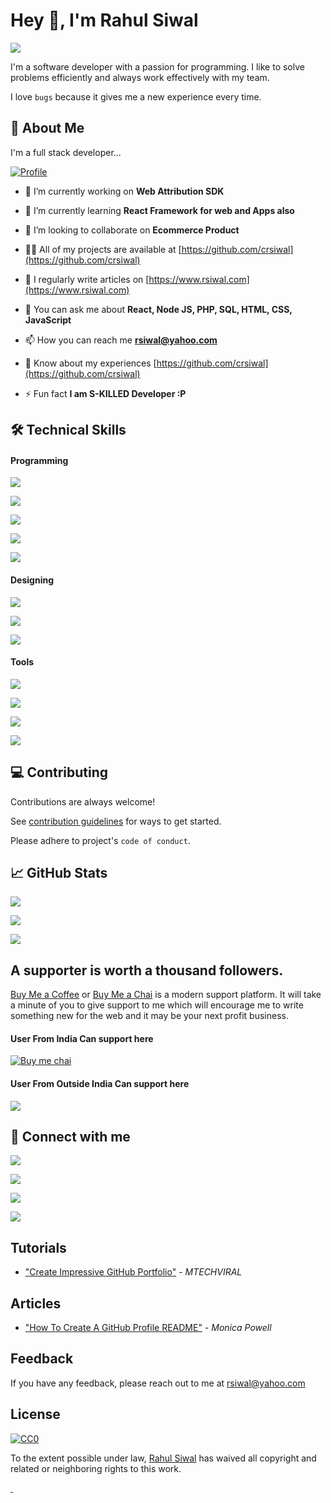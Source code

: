 
# Hey 👋, I'm Rahul Siwal 

[![](https://komarev.com/ghpvc/?username=crsiwal&label=User+visited+my+profile&color=0e75b6&style=plastic)](https://github.com/crsiwal)

I'm a software developer with a passion for programming. 
I like to solve problems efficiently and always work effectively with my team.

I love `bugs` because it gives me a new experience every time.


## 🚀 About Me
I'm a full stack developer... 

[![Profile](https://github-profile-trophy.vercel.app/?username=crsiwal)](https://github.com/crsiwal)

- 🔭 I’m currently working on **Web Attribution SDK**

- 🌱 I’m currently learning **React Framework for web and Apps also**

- 👯 I’m looking to collaborate on **Ecommerce Product**

- 👨‍💻 All of my projects are available at [https://github.com/crsiwal](https://github.com/crsiwal)

- 📝 I regularly write articles on [https://www.rsiwal.com](https://www.rsiwal.com)

- 💬 You can ask me about **React, Node JS, PHP, SQL, HTML, CSS, JavaScript**

- 📫 How you can reach me **rsiwal@yahoo.com**

- 📄 Know about my experiences [https://github.com/crsiwal](https://github.com/crsiwal)

- ⚡ Fun fact **I am S-KILLED Developer :P**

## 🛠 Technical Skills

#### Programming

![](https://img.shields.io/badge/Code-React-informational?style=flat&logo=react&color=61DAFB)

![](https://img.shields.io/badge/Code-Redux-informational?style=flat&logo=Redux&color=764ABC)

![](https://img.shields.io/badge/Code-JavaScript-informational?style=flat&logo=JavaScript&color=F7DF1E)

![](https://img.shields.io/badge/Code-HTML5-informational?style=flat&logo=HTML5&color=E34F26)

![](https://img.shields.io/badge/Code-PostgreSQL-informational?style=flat&logo=PostgreSQL&color=336791)

#### Designing

![](https://img.shields.io/badge/Style-Bootstrap-informational?style=flat&logo=Bootstrap&color=7952B3)

![](https://img.shields.io/badge/Style-CSS3-informational?style=flat&logo=CSS3&color=1572B6)

![](https://img.shields.io/badge/Style-styled--components-informational?style=flat&logo=styled-components&color=DB7093)

#### Tools

![](https://img.shields.io/badge/Tools-NPM-informational?style=flat&logo=NPM&color=CB3837)

![](https://img.shields.io/badge/Tools-Heroku-informational?style=flat&logo=Heroku&color=430098)

![](https://img.shields.io/badge/Tools-Git-informational?style=flat&logo=Git&color=F05032)

![](https://img.shields.io/badge/Tools-GitHub-informational?style=flat&logo=GitHub&color=181717)

## 💻 Contributing

Contributions are always welcome!

See [contribution guidelines](contributing.md) for ways to get started.

Please adhere to project's `code of conduct`.
## 📈 GitHub Stats 

[![](https://github-readme-stats.vercel.app/api/top-langs?username=crsiwal&show_icons=true&locale=en&layout=compact)](https://github.com/crsiwal)

[![](https://github-readme-stats.vercel.app/api?username=crsiwal)](https://github.com/crsiwal)

[![](https://github-readme-streak-stats.herokuapp.com/?user=crsiwal)](https://github.com/crsiwal)

## A supporter is worth a thousand followers.

[Buy Me a Coffee](https://www.buymeacoffee.com/rsiwal) or [Buy Me a Chai](https://getmechai.vercel.app/link.html?vpa=rsiwal@upi&nm=Rahul+Siwal&amt=500) is a modern support platform. It will take a minute of you to give support to me which will encourage me to write something new for the web and it may be your next profit business.

#### User From India Can support here
[![Buy me chai](https://i.ibb.co/Xkdj83y/image-2.png)](https://getmechai.vercel.app/link.html?vpa=rsiwal@upi&nm=Rahul+Siwal&amt=500)

#### User From Outside India Can support here
[![](https://cdn.buymeacoffee.com/buttons/v2/default-yellow.png)](https://www.buymeacoffee.com/rsiwal)


## 🤝 Connect with me

[![](https://img.shields.io/badge/Profile-Twitter-1DA1F2?style=flat&logo=twitter&color=336791&logoColor=white)](https://twitter.com/rahulsiwal)

[![](https://img.shields.io/badge/Profile-Linkedin-0A66C2?style=flat&logo=linkedin&logoColor=white)](https://linkedin.com/in/rsiwal)

[![](https://img.shields.io/badge/Profile-Facebook-3b5998?style=flat&logo=facebook&logoColor=white)](https://fb.com/rsiwal)

[![](https://img.shields.io/badge/Profile-Instagram-3f729b?style=flat&logo=instagram&logoColor=white)](https://instagram.com/rahulsiwal)
## Tutorials

- ["Create Impressive GitHub Portfolio"](https://www.youtube.com/watch?v=dkE4mVhwMB4) - *MTECHVIRAL*


## Articles

- ["How To Create A GitHub Profile README"](https://www.aboutmonica.com/blog/how-to-create-a-github-profile-readme) - *Monica Powell*

## Feedback

If you have any feedback, please reach out to me at rsiwal@yahoo.com


## License 

[![CC0](https://licensebuttons.net/p/zero/1.0/88x31.png)](https://creativecommons.org/publicdomain/zero/1.0/)

To the extent possible under law, [Rahul Siwal](https://github.com/crsiwal) has waived all copyright and related or neighboring rights to this work.



<a href="https://github.com/crsiwal">
  <img src="https://komarev.com/ghpvc/?username=crsiwal" width="0" height="0"/>
  <img src="https://komarev.com/ghpvc/?username=crsiwal" width="0" height="0"/>
</a>
